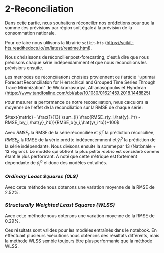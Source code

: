 # 2-Reconciliation
Dans cette partie, nous souhaitons réconcilier nos prédictions pour que la somme des prévisions par région soit égale à la prévision de la consommation nationale.

Pour ce faire nous utilisons la librairie `scikit-hts` (https://scikit-hts.readthedocs.io/en/latest/readme.html).

Nous choisissons de réconcilier post-forecasting, c'est à dire que nous prédisons chaque série indépendamment et que nous réconcilions les prévisions ensuite.

Les méthodes de réconciliations choisies proviennent de l'article "Optimal Forecast Reconciliation for Hierarchical and Grouped Time Series Through Trace Minimization" de Wickramasuriya, Athanasopoulos et Hyndman (https://www.tandfonline.com/doi/abs/10.1080/01621459.2018.1448825)

Pour mesurer la performance de notre réconciliation, nous calculons la moyenne de l'effet de la réconciliation sur la RMSE de chaque série :

$\text{metric}= \frac{1}{13} \sum_{i} \frac{RMSE_r(y_i,\hat{y}_i^r) - RMSE_b(y_i,\hat{y}_i^b)}{RMSE_b(y_i,\hat{y}_i^b)}*100$

Avec $RMSE_r$ la RMSE de la série réconciliée et $\hat{y}_i^r$ la prédiction réconciliée, $RMSE_b$ la RMSE de la série prédite indépendemment et $\hat{y}_i^b$ la prédiction de la série indépendante. Nous divisons ensuite la somme par 13 (Nationale + 12 régions).
Le modèle qui obtient la plus petite *metric* est considéré comme étant le plus performant. A noté que cette métrique est fortement dépendante de $\hat{y}_i^b$ et donc des modèles entraînés.

### *Ordinary Least Squares (OLS)*
Avec cette méthode nous obtenons une variation moyenne de la RMSE de 2.52%.

### *Structurally Weighted Least Squares (WLSS)*
Avec cette méthode nous obtenons une variation moyenne de la RMSE de 0.29%.

Ces résultats sont valides pour les modèles entraînés dans le notebook. En effectuant plusieurs exécutions nous obtenons des résultats différents, mais la méthode WLSS semble toujours être plus performante que la méthode WLSS.
